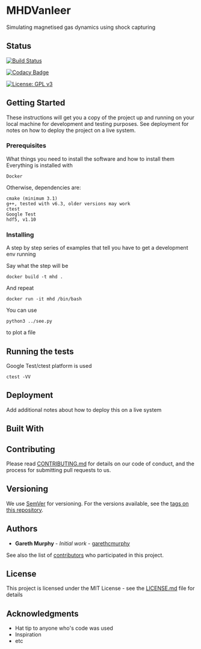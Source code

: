 # MHDVanleer

Simulating magnetised gas dynamics using shock capturing

## Status

[![Build Status](https://travis-ci.org/mhdproject/mhdvanleer.svg?branch=master)](https://travis-ci.org/mhdproject/mhdvanleer)

[![Codacy Badge](https://api.codacy.com/project/badge/Grade/9b7d2877bde0435d897f31e8c50497e6)](https://www.codacy.com/app/garethcmurphy/mhdvanleer?utm_source=github.com&amp;utm_medium=referral&amp;utm_content=garethcmurphy/mhdvanleer&amp;utm_campaign=Badge_Grade)

[![License: GPL v3](https://img.shields.io/badge/License-GPL%20v3-blue.svg)](https://www.gnu.org/licenses/gpl-3.0)


## Getting Started

These instructions will get you a copy of the project up and running on your local machine for development and testing purposes. See deployment for notes on how to deploy the project on a live system.

### Prerequisites

What things you need to install the software and how to install them
Everything is installed with
```
Docker
```

Otherwise, dependencies are:

```
cmake (minimum 3.1)
g++, tested with v6.3, older versions may work
ctest
Google Test
hdf5, v1.10
```

### Installing

A step by step series of examples that tell you have to get a development env running

Say what the step will be

```
docker build -t mhd .
```

And repeat

```
docker run -it mhd /bin/bash 
```

You can use 
```
python3 ../see.py 
```
to plot a file

## Running the tests

Google Test/ctest platform is used

```
ctest -VV
```



## Deployment

Add additional notes about how to deploy this on a live system

## Built With


## Contributing

Please read [CONTRIBUTING.md](https://gist.github.com/PurpleBooth/b24679402957c63ec426) for details on our code of conduct, and the process for submitting pull requests to us.

## Versioning

We use [SemVer](http://semver.org/) for versioning. For the versions available, see the [tags on this repository](https://github.com/your/project/tags). 

## Authors

* **Gareth Murphy** - *Initial work* - [garethcmurphy](https://github.com/garethcmurphy)

See also the list of [contributors](https://github.com/your/project/contributors) who participated in this project.

## License

This project is licensed under the MIT License - see the [LICENSE.md](LICENSE.md) file for details

## Acknowledgments

* Hat tip to anyone who's code was used
* Inspiration
* etc
